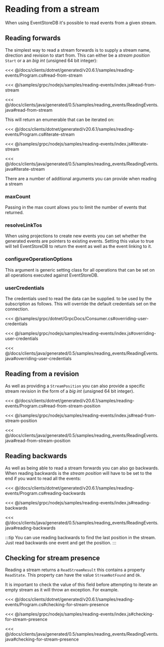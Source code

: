 # Reading from a stream

When using EventStoreDB it's possible to read events from a given stream.

## Reading forwards

The simplest way to read a stream forwards is to supply a stream name, direction and revision to start from. This can either be a *stream position* `Start` or a an *big int* (unsigned 64 bit integer):

<xode-group>
<xode-block title="C#">

<<< @/docs/clients/dotnet/generated/v20.6.1/samples/reading-events/Program.cs#read-from-stream
</xode-block>
<xode-block title="NodeJS">

<<< @/samples/grpc/nodejs/samples/reading-events/index.js#read-from-stream
</xode-block>
<xode-block title="Java">

<<< @/docs/clients/java/generated/0.5/samples/reading_events/ReadingEvents.java#read-from-stream
</xode-block>
</xode-group>

This will return an enumerable that can be iterated on:

<xode-group>
<xode-block title="C#">

<<< @/docs/clients/dotnet/generated/v20.6.1/samples/reading-events/Program.cs#iterate-stream
</xode-block>
<xode-block title="NodeJS">

<<< @/samples/grpc/nodejs/samples/reading-events/index.js#iterate-stream
</xode-block>
<xode-block title="Java">

<<< @/docs/clients/java/generated/0.5/samples/reading_events/ReadingEvents.java#iterate-stream
</xode-block>
</xode-group>
 
There are a number of additional arguments you can provide when reading a stream

### maxCount

Passing in the max count allows you to limit the number of events that returned. 

### resolveLinkTos

When using projections to create new events you can set whether the generated events are pointers to existing events. Setting this value to true will tell EventStoreDB to return the event as well as the event linking to it.

### configureOperationOptions

This argument is generic setting class for all operations that can be set on all operations executed against EventStoreDB.

### userCredentials
The credentials used to read the data can be supplied. to be used by the subscription as follows. This will override the default credentials set on the connection.

<xode-group>
<xode-block title="C#">

<<< @/samples/grpc/dotnet/GrpcDocs/Consumer.cs#overriding-user-credentials
</xode-block>
<xode-block title="NodeJS"> 

<<< @/samples/grpc/nodejs/samples/reading-events/index.js#overriding-user-credentials
</xode-block>
<xode-block title="Java">

<<< @/docs/clients/java/generated/0.5/samples/reading_events/ReadingEvents.java#overriding-user-credentials
</xode-block>
</xode-group>

## Reading from a revision

As well as providing a `StreamPosition` you can also provide a specific stream revision in the form of a *big int* (unsigned 64 bit integer).

<xode-group>
<xode-block title="C#">

<<< @/docs/clients/dotnet/generated/v20.6.1/samples/reading-events/Program.cs#read-from-stream-position
</xode-block>
<xode-block title="NodeJS">

<<< @/samples/grpc/nodejs/samples/reading-events/index.js#read-from-stream-position
</xode-block>
<xode-block title="Java">

<<< @/docs/clients/java/generated/0.5/samples/reading_events/ReadingEvents.java#read-from-stream-position
</xode-block>
</xode-group>

## Reading backwards

As well as being able to read a stream forwards you can also go backwards. When reading backwards is the *stream position* will have to be set to the end if you want to read all the events:

<xode-group>
<xode-block title="C#">

<<< @/docs/clients/dotnet/generated/v20.6.1/samples/reading-events/Program.cs#reading-backwards 
</xode-block>
<xode-block title="NodeJS">

<<< @/samples/grpc/nodejs/samples/reading-events/index.js#reading-backwards 
</xode-block>
<xode-block title="Java">

<<< @/docs/clients/java/generated/0.5/samples/reading_events/ReadingEvents.java#reading-backwards
</xode-block>
</xode-group>

:::tip
You can use reading backwards to find the last position in the stream. Just read backwards one event and get the position.
:::

## Checking for stream presence 
Reading a stream returns a `ReadStreamResult` this contains a property `ReadState`. This property can have the value `StreamNotFound` and `Ok`.

It is important to check the value of this field before attempting to iterate an empty stream as it will throw an exception. For example.

<xode-group>
<xode-block title="C#">

<<< @/docs/clients/dotnet/generated/v20.6.1/samples/reading-events/Program.cs#checking-for-stream-presence
</xode-block>
<xode-block title="NodeJS">

<<< @/samples/grpc/nodejs/samples/reading-events/index.js#checking-for-stream-presence
</xode-block>
<xode-block title="Java">

<<< @/docs/clients/java/generated/0.5/samples/reading_events/ReadingEvents.java#checking-for-stream-presence
</xode-block>
</xode-group>